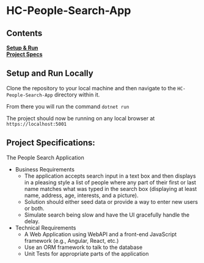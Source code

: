 # HC-People-Search-App

## Contents
**[Setup & Run](#setup-and-run-locally)**<br>
**[Project Specs](#project-specifications)**<br>
  
## Setup and Run Locally

Clone the repository to your local machine and then navigate to the `HC-People-Search-App` directory within it.

From there you will run the command `dotnet run`

The project should now be running on any local browser at `https://localhost:5001`

## Project Specifications:

The People Search Application  
 
* Business Requirements
  * The application accepts search input in a text box and then displays in a pleasing style a list of people where any part of their first or last name matches what was typed in the search box (displaying at least name, address, age, interests, and a picture).
  * Solution should either seed data or provide a way to enter new users or both.
  * Simulate search being slow and have the UI gracefully handle the delay.  
* Technical Requirements
  * A Web Application using WebAPI and a front-end JavaScript framework (e.g., Angular, React, etc.)
  *  Use an ORM framework to talk to the database
  *  Unit Tests for appropriate parts of the application   
